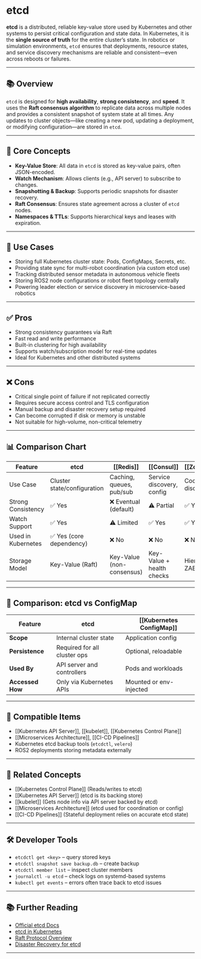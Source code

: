 # etcd

**etcd** is a distributed, reliable key-value store used by Kubernetes and other systems to persist critical configuration and state data. In Kubernetes, it is the **single source of truth** for the entire cluster’s state. In robotics or simulation environments, `etcd` ensures that deployments, resource states, and service discovery mechanisms are reliable and consistent—even across reboots or failures.

---

## 📚 Overview

`etcd` is designed for **high availability**, **strong consistency**, and **speed**. It uses the **Raft consensus algorithm** to replicate data across multiple nodes and provides a consistent snapshot of system state at all times. Any updates to cluster objects—like creating a new pod, updating a deployment, or modifying configuration—are stored in `etcd`.

---

## 🧠 Core Concepts

- **Key-Value Store**: All data in `etcd` is stored as key-value pairs, often JSON-encoded.
- **Watch Mechanism**: Allows clients (e.g., API server) to subscribe to changes.
- **Snapshotting & Backup**: Supports periodic snapshots for disaster recovery.
- **Raft Consensus**: Ensures state agreement across a cluster of `etcd` nodes.
- **Namespaces & TTLs**: Supports hierarchical keys and leases with expiration.

---

## 🧰 Use Cases

- Storing full Kubernetes cluster state: Pods, ConfigMaps, Secrets, etc.
- Providing state sync for multi-robot coordination (via custom etcd use)
- Tracking distributed sensor metadata in autonomous vehicle fleets
- Storing ROS2 node configurations or robot fleet topology centrally
- Powering leader election or service discovery in microservice-based robotics

---

## ✅ Pros

- Strong consistency guarantees via Raft
- Fast read and write performance
- Built-in clustering for high availability
- Supports watch/subscription model for real-time updates
- Ideal for Kubernetes and other distributed systems

---

## ❌ Cons

- Critical single point of failure if not replicated correctly
- Requires secure access control and TLS configuration
- Manual backup and disaster recovery setup required
- Can become corrupted if disk or memory is unstable
- Not suitable for high-volume, non-critical telemetry

---

## 📊 Comparison Chart

| Feature            | etcd                        | [[Redis]]                        | [[Consul]]                    | [[ZooKeeper]]                  |
|--------------------|------------------------------|-------------------------------|----------------------------|-----------------------------|
| Use Case           | Cluster state/configuration  | Caching, queues, pub/sub      | Service discovery, config  | Coordination, discovery     |
| Strong Consistency | ✅ Yes                       | ❌ Eventual (default)         | ⚠️ Partial                 | ✅ Yes                      |
| Watch Support      | ✅ Yes                       | ⚠️ Limited                    | ✅ Yes                     | ✅ Yes                      |
| Used in Kubernetes | ✅ Yes (core dependency)      | ❌ No                          | ❌ No                      | ❌ No                       |
| Storage Model      | Key-Value (Raft)             | Key-Value (non-consensus)     | Key-Value + health checks | Hierarchical + ZAB         |

---

## 🤖 Comparison: etcd vs ConfigMap

| Feature          | etcd                         | [[Kubernetes ConfigMap]]          |
|------------------|-------------------------------|--------------------------------|
| **Scope**         | Internal cluster state        | Application config             |
| **Persistence**   | Required for all cluster ops  | Optional, reloadable           |
| **Used By**       | API server and controllers    | Pods and workloads             |
| **Accessed How**  | Only via Kubernetes APIs      | Mounted or env-injected        |

---

## 🔧 Compatible Items

- [[Kubernetes API Server]], [[kubelet]], [[Kubernetes Control Plane]]
- [[Microservices Architecture]], [[CI-CD Pipelines]]
- Kubernetes etcd backup tools (`etcdctl`, `velero`)
- ROS2 deployments storing metadata externally

---

## 🔗 Related Concepts

- [[Kubernetes Control Plane]] (Reads/writes to etcd)
- [[Kubernetes API Server]] (etcd is its backing store)
- [[kubelet]] (Gets node info via API server backed by etcd)
- [[Microservices Architecture]] (etcd used for coordination or config)
- [[CI-CD Pipelines]] (Stateful deployment relies on accurate etcd state)

---

## 🛠 Developer Tools

- `etcdctl get <key>` – query stored keys
- `etcdctl snapshot save backup.db` – create backup
- `etcdctl member list` – inspect cluster members
- `journalctl -u etcd` – check logs on systemd-based systems
- `kubectl get events` – errors often trace back to etcd issues

---

## 📚 Further Reading

- [Official etcd Docs](https://etcd.io/docs/)
- [etcd in Kubernetes](https://kubernetes.io/docs/tasks/administer-cluster/configure-upgrade-etcd/)
- [Raft Protocol Overview](https://raft.github.io/)
- [Disaster Recovery for etcd](https://kubernetes.io/docs/tasks/administer-cluster/configure-upgrade-etcd/#disaster-recovery)

---
